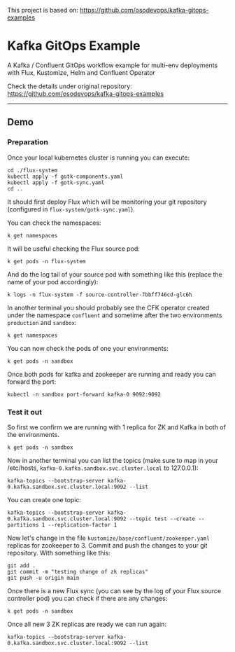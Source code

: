This project is based on: https://github.com/osodevops/kafka-gitops-examples 

# Kafka GitOps Example

A Kafka / Confluent GitOps workflow example for multi-env deployments with Flux, Kustomize, Helm and Confluent Operator

Check the details under original repository: https://github.com/osodevops/kafka-gitops-examples 

---

## Demo

### Preparation

Once your local kubernetes cluster is running you can execute:

```shell
cd ./flux-system
kubectl apply -f gotk-components.yaml
kubectl apply -f gotk-sync.yaml
cd ..
```

It should first deploy Flux which will be monitoring your git repository (configured in `flux-system/gotk-sync.yaml`).

You can check the namespaces:

```shell
k get namespaces
```

It will be useful checking the Flux source pod:

```shell
k get pods -n flux-system
```

And do the log tail of your source pod with something like this (replace the name of your pod accordingly):

```shell
k logs -n flux-system -f source-controller-7bbff746cd-glc6h
```

In another terminal you should probably see the CFK operator created under the namespace `confluent` and sometime after the two environments `production` and `sandbox`:

```shell
k get namespaces
```

You can now check the pods of one your environments:

```shell
k get pods -n sandbox 
```

Once both pods for kafka and zookeeper are running and ready you can forward the port:

```shell
kubectl -n sandbox port-forward kafka-0 9092:9092
```

### Test it out

So first we confirm we are running with 1 replica for ZK and Kafka in both of the environments.

```shell
k get pods -n sandbox 
```

Now in another terminal you can list the topics (make sure to map in your /etc/hosts, `kafka-0.kafka.sandbox.svc.cluster.local` to 127.0.0.1):

```shell
kafka-topics --bootstrap-server kafka-0.kafka.sandbox.svc.cluster.local:9092 --list
```

You can create one topic:

```shell
kafka-topics --bootstrap-server kafka-0.kafka.sandbox.svc.cluster.local:9092 --topic test --create --partitions 1 --replication-factor 1
```

Now let's change in the file `kustomize/base/confluent/zookeeper.yaml` replicas for zookeeper to 3. Commit and push the changes to your git repository. With something like this:

```shell
git add .
git commit -m "testing change of zk replicas"
git push -u origin main
```

Once there is a new Flux sync (you can see by the log of your Flux source controller pod) you can check if there are any changes:

```shell
k get pods -n sandbox 
```

Once all new 3 ZK replicas are ready we can run again:

```shell
kafka-topics --bootstrap-server kafka-0.kafka.sandbox.svc.cluster.local:9092 --list
```
